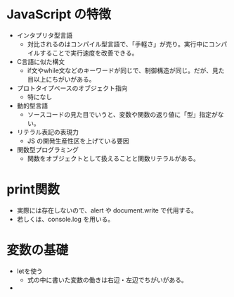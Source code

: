 # JavaScript の特徴
- インタプリタ型言語
  - 対比されるのはコンパイル型言語で、「手軽さ」が売り。実行中にコンパイルすることで実行速度を改善できる。
- C言語に似た構文
  - if文やwhile文などのキーワードが同じで、制御構造が同じ。だが、見た目以上にちがいがある。
- プロトタイプベースのオブジェクト指向
  - 特になし
- 動的型言語
  - ソースコードの見た目でいうと、変数や関数の返り値に「型」指定がない。
- リテラル表記の表現力
  - JS の開発生産性区を上げている要因
- 関数型プログラミング
  - 関数をオブジェクトとして扱えることと関数リテラルがある。

# print関数
- 実際には存在しないので、alert や document.write で代用する。
 - 若しくは、console.log を用いる。

# 変数の基礎
- letを使う
  - 式の中に書いた変数の働きは右辺・左辺でちがいがある。
- 
